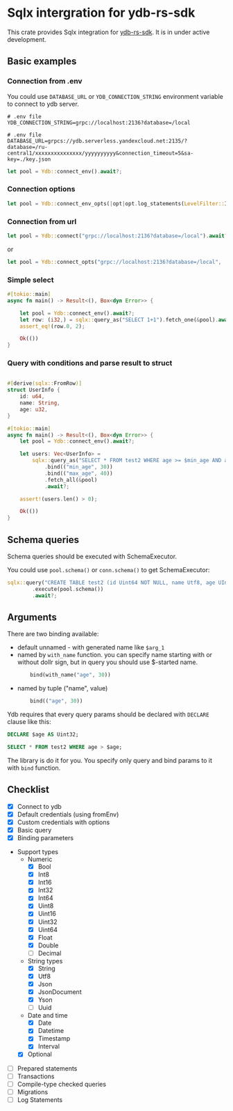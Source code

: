 # Sqlx intergration for ydb-rs-sdk

This crate provides Sqlx integration for [ydb-rs-sdk](https://github.com/ydb-platform/ydb-rs-sdk). It is in under active development.

## Basic examples

### Connection from .env

You could use `DATABASE_URL` or `YDB_CONNECTION_STRING` environment variable to connect to ydb server.

```.env
# .env file
YDB_CONNECTION_STRING=grpc://localhost:2136?database=/local
```

```.env
# .env file
DATABASE_URL=grpcs://ydb.serverless.yandexcloud.net:2135/?database=/ru-central1/xxxxxxxxxxxxxxx/yyyyyyyyyy&connection_timeout=5&sa-key=./key.json

```

```rust
let pool = Ydb::connect_env().await?;
```

### Connection options

```rust
let pool = Ydb::connect_env_opts(|opt|opt.log_statements(LevelFilter::Info)).await?;
```

### Connection from url

```rust
let pool = Ydb::connect("grpc://localhost:2136?database=/local").await?;
```

or

```rust
let pool = Ydb::connect_opts("grpc://localhost:2136?database=/local", |opt|opt.log_statements(LevelFilter::Info)).await?;
```

### Simple select
```rust 
#[tokio::main]
async fn main() -> Result<(), Box<dyn Error>> {

    let pool = Ydb::connect_env().await?;
    let row: (i32,) = sqlx::query_as("SELECT 1+1").fetch_one(&pool).await?;
    assert_eq!(row.0, 2);

    Ok(())
}
```

### Query with conditions and parse result to struct
```rust

#[derive(sqlx::FromRow)]
struct UserInfo {
    id: u64,
    name: String,
    age: u32,
}

#[tokio::main]
async fn main() -> Result<(), Box<dyn Error>> {
    let pool = Ydb::connect_env().await?;

    let users: Vec<UserInfo> =
        sqlx::query_as("SELECT * FROM test2 WHERE age >= $min_age AND age <= $max_age")
            .bind(("min_age", 30))
            .bind(("max_age", 40))
            .fetch_all(&pool)
            .await?;

    assert!(users.len() > 0);

    Ok(())
}
```

## Schema queries

Schema queries should be executed with SchemaExecutor.

You could use `pool.schema()` or `conn.schema()` to get SchemaExecutor:
```rust
sqlx::query("CREATE TABLE test2 (id Uint64 NOT NULL, name Utf8, age UInt8, description Utf8, PRIMARY KEY (id))")
        .execute(pool.schema())
        .await?;
```



## Arguments

There are two binding available:

- default unnamed - with generated name like `$arg_1`
- named by `with_name` function. you can specify name starting with or without dollr sign, but in query you should use $-started name.
    ```rust
        bind(with_name("age", 30))
    ```    
- named by tuple ("name", value) 
    ```rust
        bind(("age", 30))
    ```

Ydb requires that every query params should be declared with `DECLARE` clause like this:

```sql
DECLARE $age AS Uint32;

SELECT * FROM test2 WHERE age > $age;

```

The library is do it for you. You specify only query and bind params to it with `bind` function.

## Checklist

- [x] Connect to ydb
- [x] Default credentials (using fromEnv)
- [x] Custom credentials with options
- [x] Basic query
- [x] Binding parameters
- Support types
    - Numeric
        - [x] Bool	
        - [x] Int8 	
        - [x] Int16 	
        - [x] Int32 	
        - [x] Int64 	
        - [x] Uint8 	
        - [x] Uint16 	
        - [x] Uint32 	
        - [x] Uint64
        - [x] Float 
        - [x] Double 	
        - [ ] Decimal 
    - String types
        - [x] String
        - [x] Utf8
        - [x] Json
        - [x] JsonDocument
        - [x] Yson
        - [ ] Uuid
    - Date and time
        - [x] Date
        - [x] Datetime
        - [x] Timestamp
        - [x] Interval
    - [x] Optional
- [ ] Prepared statements
- [ ] Transactions
- [ ] Compile-type checked queries
- [ ] Migrations
- [ ] Log Statements

